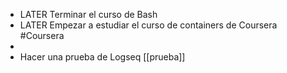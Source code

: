 - LATER Terminar el curso de Bash
- LATER Empezar a estudiar el curso de containers de Coursera #Coursera
-
- Hacer una prueba de Logseq [[prueba]]
